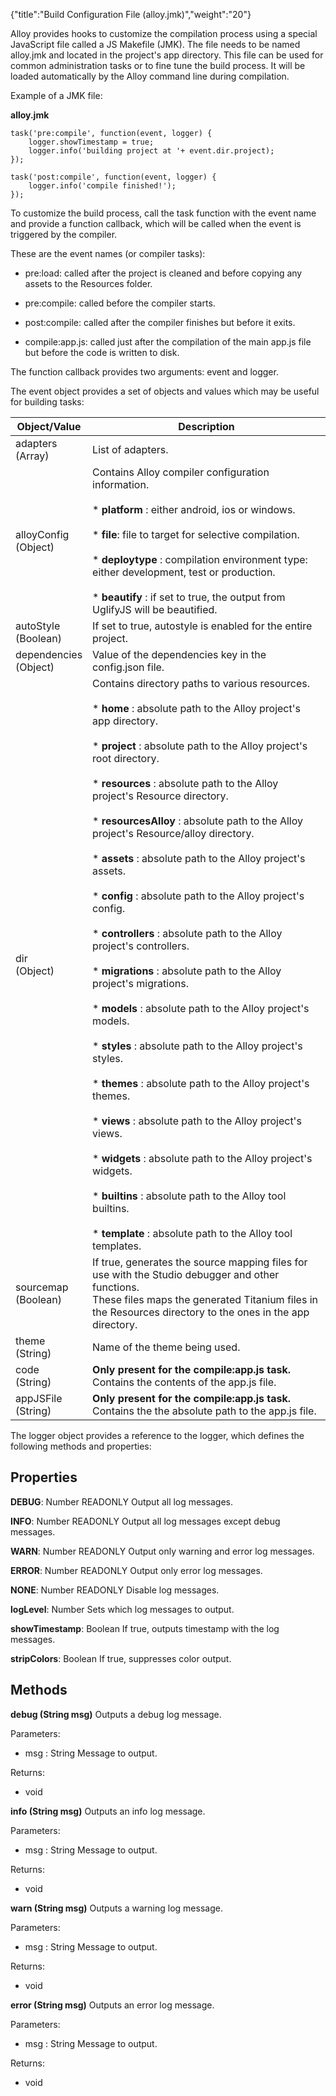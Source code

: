 {"title":"Build Configuration File (alloy.jmk)","weight":"20"}

Alloy provides hooks to customize the compilation process using a special JavaScript file called a JS Makefile (JMK). The file needs to be named alloy.jmk and located in the project's app directory. This file can be used for common administration tasks or to fine tune the build process. It will be loaded automatically by the Alloy command line during compilation.

Example of a JMK file:

**alloy.jmk**

```
task('pre:compile', function(event, logger) {
    logger.showTimestamp = true;
    logger.info('building project at '+ event.dir.project);
});

task('post:compile', function(event, logger) {
    logger.info('compile finished!');
});
```

To customize the build process, call the task function with the event name and provide a function callback, which will be called when the event is triggered by the compiler.

These are the event names (or compiler tasks):

* pre:load: called after the project is cleaned and before copying any assets to the Resources folder.

* pre:compile: called before the compiler starts.

* post:compile: called after the compiler finishes but before it exits.

* compile:app.js: called just after the compilation of the main app.js file but before the code is written to disk.

The function callback provides two arguments: event and logger.

The event object provides a set of objects and values which may be useful for building tasks:

| Object/Value | Description |
| --- | --- |
| adapters  <br />(Array) | List of adapters. |
| alloyConfig  <br />(Object) | Contains Alloy compiler configuration information.<br /><br />* **platform** : either android, ios or windows.<br />    <br />* **file**: file to target for selective compilation.<br />    <br />* **deploytype** : compilation environment type: either development, test or production.<br />    <br />* **beautify** : if set to true, the output from UglifyJS will be beautified. |
| autoStyle  <br />(Boolean) | If set to true, autostyle is enabled for the entire project. |
| dependencies  <br />(Object) | Value of the dependencies key in the config.json file. |
| dir  <br />(Object) | Contains directory paths to various resources.<br /><br />* **home** : absolute path to the Alloy project's app directory.<br />    <br />* **project** : absolute path to the Alloy project's root directory.<br />    <br />* **resources** : absolute path to the Alloy project's Resource directory.<br />    <br />* **resourcesAlloy** : absolute path to the Alloy project's Resource/alloy directory.<br />    <br />* **assets** : absolute path to the Alloy project's assets.<br />    <br />* **config** : absolute path to the Alloy project's config.<br />    <br />* **controllers** : absolute path to the Alloy project's controllers.<br />    <br />* **migrations** : absolute path to the Alloy project's migrations.<br />    <br />* **models** : absolute path to the Alloy project's models.<br />    <br />* **styles** : absolute path to the Alloy project's styles.<br />    <br />* **themes** : absolute path to the Alloy project's themes.<br />    <br />* **views** : absolute path to the Alloy project's views.<br />    <br />* **widgets** : absolute path to the Alloy project's widgets.<br />    <br />* **builtins** : absolute path to the Alloy tool builtins.<br />    <br />* **template** : absolute path to the Alloy tool templates. |
| sourcemap  <br />(Boolean) | If true, generates the source mapping files for use with the Studio debugger and other functions.  <br />These files maps the generated Titanium files in the Resources directory to the ones in the app directory. |
| theme  <br />(String) | Name of the theme being used. |
| code  <br />(String) | **Only present for the compile:app.js task.** Contains the contents of the app.js file. |
| appJSFile  <br />(String) | **Only present for the compile:app.js task.** Contains the the absolute path to the app.js file. |

The logger object provides a reference to the logger, which defines the following methods and properties:

## Properties

**DEBUG**: Number READONLY
Output all log messages.

**INFO**: Number READONLY
Output all log messages except debug messages.

**WARN**: Number READONLY
Output only warning and error log messages.

**ERROR**: Number READONLY
Output only error log messages.

**NONE**: Number READONLY
Disable log messages.

**logLevel**: Number
Sets which log messages to output.

**showTimestamp**: Boolean
If true, outputs timestamp with the log messages.

**stripColors**: Boolean
If true, suppresses color output.

## Methods

**debug (String msg)**
Outputs a debug log message.

Parameters:

* msg : String
    Message to output.

Returns:

* void

**info (String msg)**
Outputs an info log message.

Parameters:

* msg : String
    Message to output.

Returns:

* void

**warn (String msg)**
Outputs a warning log message.

Parameters:

* msg : String
    Message to output.

Returns:

* void

**error (String msg)**
Outputs an error log message.

Parameters:

* msg : String
    Message to output.

Returns:

* void

